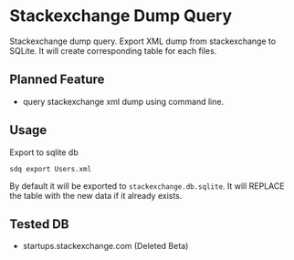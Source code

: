 # Stackexchange Dump Query

Stackexchange dump query. Export XML dump from stackexchange to SQLite.
It will create corresponding table for each files.

## Planned Feature
- query stackexchange xml dump using command line.

## Usage

Export to sqlite db
```
sdq export Users.xml
```

By default it will be exported to `stackexchange.db.sqlite`. It will REPLACE the table with the new data if it already exists.

## Tested DB
- startups.stackexchange.com (Deleted Beta)
